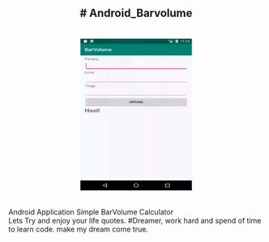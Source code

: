 <h2><p align="center"> # Android_Barvolume </h2>
<br>

<div align ="center">
<img src="https://github.com/Achmadsetiawann/Android_Barvolume/blob/master/app/src/main/res/image/Barvolume.gif" width="220" height="300">
</div>

<br>
<p>Android Application Simple BarVolume Calculator
<br>
Lets Try and enjoy your life quotes. #Dreamer, work hard and spend of time to learn code. make my dream come true.
</p>


